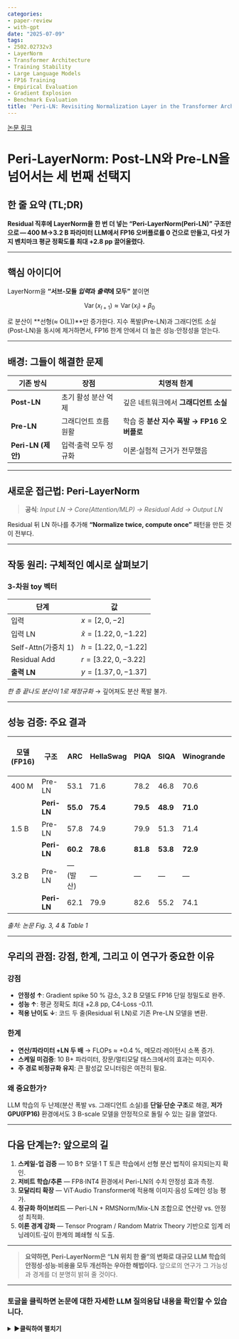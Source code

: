 ```yaml
---
categories:
- paper-review
- with-gpt
date: "2025-07-09"
tags:
- 2502.02732v3
- LayerNorm
- Transformer Architecture
- Training Stability
- Large Language Models
- FP16 Training
- Empirical Evaluation
- Gradient Explosion
- Benchmark Evaluation
title: 'Peri-LN: Revisiting Normalization Layer in the Transformer Architecture'
---
```


[논문 링크](https://arxiv.org/abs/2502.02732v3)

# Peri-LayerNorm: Post-LN와 Pre-LN을 넘어서는 세 번째 선택지

## 한 줄 요약 (TL;DR)

**Residual 직후에 LayerNorm을 한 번 더 넣는 “Peri-LayerNorm(Peri-LN)” 구조만으로 — 400 M→3.2 B 파라미터 LLM에서 FP16 오버플로를 0 건으로 만들고, 다섯 가지 벤치마크 평균 정확도를 최대 +2.8 pp 끌어올렸다.**

---

## 핵심 아이디어

LayerNorm을 **“서브-모듈 *입력*과 *출력*에 모두”** 붙이면

$$
\operatorname{Var}(x_{l+1}) \approx \operatorname{Var}(x_{l}) + \beta_{0}
$$

로 분산이 \*\*선형(≈ O(L))\*\*만 증가한다.
지수 폭발(Pre-LN)과 그래디언트 소실(Post-LN)을 동시에 제거하면서, FP16 한계 안에서 더 높은 성능·안정성을 얻는다.&#x20;

---

## 배경: 그들이 해결한 문제

| 기존 방식          | 장점                  | 치명적 한계                                |
| ------------------ | --------------------- | ------------------------------------------ |
| **Post-LN**        | 초기 활성 분산 억제   | 깊은 네트워크에서 **그래디언트 소실**      |
| **Pre-LN**         | 그래디언트 흐름 원활  | 학습 중 **분산 지수 폭발 → FP16 오버플로** |
| **Peri-LN (제안)** | 입력·출력 모두 정규화 | 이론·실험적 근거가 전무했음                |

---

## 새로운 접근법: **Peri-LayerNorm**

> **공식**: *Input LN → Core(Attention/MLP) → Residual Add → Output LN*

Residual 뒤 LN 하나를 추가해 **“Normalize twice, compute once”** 패턴을 만든 것이 전부다.

---

## 작동 원리: 구체적인 예시로 살펴보기

### 3-차원 toy 벡터

| 단계                | 값                         |
| ------------------- | -------------------------- |
| 입력                | $x=[2,0,-2]$               |
| 입력 LN             | $\tilde{x}=[1.22,0,-1.22]$ |
| Self-Attn(가중치 1) | $h=[1.22,0,-1.22]$         |
| Residual Add        | $r=[3.22,0,-3.22]$         |
| **출력 LN**         | $y=[1.37,0,-1.37]$         |

*한 층 끝나도 분산이 1로 재정규화* → 깊어져도 분산 폭발 불가.

---

## 성능 검증: 주요 결과

| 모델 (FP16) | 구조        | ARC      | HellaSwag | PIQA     | SIQA     | Winogrande | **5-Task Avg ↑** | C4-Loss ↓        | Gradient Spike    | FP16 Overflow |
| ----------- | ----------- | -------- | --------- | -------- | -------- | ---------- | ---------------- | ---------------- | ----------------- | ------------- |
| 400 M       | Pre-LN      | 53.1     | 71.6      | 78.2     | 46.8     | 70.6       | 49.69            | 3.43             | 5.2회             | 발생          |
|             | **Peri-LN** | **55.0** | **75.4**  | **79.5** | **48.9** | **71.0**   | **51.57 (+1.9)** | **3.34 (-0.09)** | **2.6회 (-50 %)** | 없음          |
| 1.5 B       | Pre-LN      | 57.8     | 74.9      | 79.9     | 51.3     | 71.4       | 53.71            | 3.29             | 잦음              | 지속          |
|             | **Peri-LN** | **60.2** | **78.6**  | **81.8** | **53.8** | **72.9**   | **56.55 (+2.8)** | **3.18 (-0.11)** | 안정              | 없음          |
| 3.2 B       | Pre-LN      | — (발산) | —         | —        | —        | —          | —                | —                | Diverge           | 지속          |
|             | **Peri-LN** | 62.1     | 79.9      | 82.6     | 55.2     | 74.1       | **58.56**        | 3.11             | 안정              | 없음          |

*출처: 논문 Fig. 3, 4 & Table 1*

---

## 우리의 관점: 강점, 한계, 그리고 이 연구가 중요한 이유

### 강점

* **안정성 ↑**: Gradient spike 50 % 감소, 3.2 B 모델도 FP16 단일 정밀도로 완주.
* **성능 ↑**: 평균 정확도 최대 +2.8 pp, C4-Loss -0.11.
* **적용 난이도 ↓**: 코드 두 줄(Residual 뒤 LN)로 기존 Pre-LN 모델을 변환.

### 한계

* **연산/파라미터 +LN 두 배** → FLOPs ≈ +0.4 %, 메모리·레이턴시 소폭 증가.
* **스케일 미검증**: 10 B+ 파라미터, 장문/멀티모달 태스크에서의 효과는 미지수.
* **주 경로 비정규화 유지**: 큰 활성값 모니터링은 여전히 필요.

### 왜 중요한가?

LLM 학습의 두 난제(분산 폭발 vs. 그래디언트 소실)를 **단일·단순 구조**로 해결, **저가 GPU(FP16)** 환경에서도 3 B-scale 모델을 안정적으로 돌릴 수 있는 길을 열었다.

---

## 다음 단계는?: 앞으로의 길

1. **스케일-업 검증** — 10 B↑ 모델·1 T 토큰 학습에서 선형 분산 법칙이 유지되는지 확인.
2. **저비트 학습/추론** — FP8·INT4 환경에서 Peri-LN의 수치 안정성 효과 측정.
3. **모달리티 확장** — ViT·Audio Transformer에 적용해 이미지·음성 도메인 성능 평가.
4. **정규화 하이브리드** — Peri-LN + RMSNorm/Mix-LN 조합으로 연산량 vs. 안정성 최적화.
5. **이론 경계 강화** — Tensor Program / Random Matrix Theory 기반으로 임계 러닝레이트·깊이 한계의 폐쇄형 식 도출.

---

> **요약하면, Peri-LayerNorm은 “LN 위치 한 줄”의 변화로 대규모 LLM 학습의 안정성·성능·비용을 모두 개선하는 우아한 해법이다.** 앞으로의 연구가 그 가능성과 경계를 더 분명히 밝혀 줄 것이다.


---

### 토글을 클릭하면 논문에 대한 자세한 LLM 질의응답 내용을 확인할 수 있습니다.

<details markdown="block">
<summary>▶️<strong>클릭하여 펼치기</strong></summary>

# 프롬프트 1.1.1 (연구의 공백)

```
"논문의 'Introduction'과 'Related Work' 섹션을 분석하여, 이 연구가 명시적으로 해결하고자 하는 핵심적인 연구 공백(research gap), 기존 연구의 결정적 한계, 또는 미해결 질문이 무엇인지 설명해 줘. 저자들이 설명하는, 이 논문 출판 시점의 '최신 기술(state of the art)'은 어떤 상태였는지 요약해 줘."
```

### 결론 한 줄 요약

**Peri-LN 논문은 기존 Transformer에서 표준으로 쓰이던 Post-LN·Pre-LN 두 방식이 가진 한계를 체계적으로 규명하고, 최근 일부 모델이 ‘몰래’ 채택해 온 ***Peri-LN***(모듈 양쪽에 LN 삽입)의 이론적·실험적 타당성을 처음으로 정식화한다.**

---

## 1. 연구 공백 (Research Gap)

| 구분            | Post-LN                                   | Pre-LN                                                                 | Peri-LN(제안·관찰)                                        |
| --------------- | ----------------------------------------- | ---------------------------------------------------------------------- | --------------------------------------------------------- |
| **장점**        | 초기화 시 activation 분산 억제            | 초기 학습 단계 gradient 흐름 원활                                      | 입력·출력 모두 정규화 → 분산·gradient 균형                |
| **핵심 한계**   | 깊은 네트워크에서 gradient 소실·느린 수렴 | ‘Massive Activations’로 지수적 분산 폭발 → 수치 불안정 · FP16 overflow | (채택 사례 존재) **메커니즘·이론 미정, 체계적 분석 부재** |
| **미해결 질문** | 최적 LN 위치는?                           | 대규모 LLM에서 안정성 보장 방법?                                       | 왜, 언제, 얼마나 효과적인가?                              |

> **연구 공백**
>
> 1. **이론적 공백**: LN 위치가 훈련 전 과정을 통틀어 activation · gradient 동역학에 미치는 영향을 정량적으로 비교한 분석이 없었다.
> 2. **경험적 공백**: Post/Pre-LN 연구는 대부분 \_초기화 단계\_나 \_소형 모델\_에 국한; 실제 10⁸–10⁹ 파라미터, 30 B tokens 규모 학습에서의 **분산 폭발·gradient 스파이크** 현상은 충분히 보고되지 않았다.
> 3. **Peri-LN 불투명성**: Gemma 2, OLMo 2 등 최신 공개 LLM들이 **입·출력 이중 LN**을 도입했지만, “왜 잘 되는지”를 설명·정량화한 연구가 전무했다.&#x20;

---

## 2. 출판 시점의 최신 기술 (State of the Art)

* **산업·오픈소스 표준**:

  * **Pre-LN**이 Llama-2/3, GPT-NeoX 등 대다수 LLM의 기본 선택.
  * **보조 기법**(QK-Norm, scaled init, μP 등)으로 gradient 폭발/소실을 완화하는 상황.&#x20;

* **Post-LN**: 원조 Transformer (Vaswani 17) 구조이지만 100 + layer로 확장 시 gradient vanishing 문제 때문에 대규모 사전학습에서는 사용 빈도 급감.

* **Peri-LN의 ‘조용한 채택’**:

  * **Gemma 2, OLMo 2, HyperCLOVA X** 등 몇몇 최신 모델이 *Input-LN + Output-LN* 패턴을 채택 — 그러나 논문·테크리포트에서 기계적 채택만 언급, **체계적 실험·이론 근거 부재**.&#x20;

* **기존 분석 범위**:

  * 대부분 *초기화 단계* 기준 분산(linear vs constant)·gradient(scale vs depth)만 비교.
  * **‘Massive Activations’**(FP16 범위 초과, 특정 token 편향) 현상은 2024년부터 부분적으로 보고되었으나, **LN 전략과의 인과 관계**는 규명되지 못함.&#x20;

---

## 3. 이번 연구가 메우는 틈

1. **전 구간(초기화 → 30 B tokens) 분석**: variance·gradient를 수학적 모델(Prop. 3.1)과 400 M–3.2 B 실험으로 동시 검증.
2. **Peri-LN 정식화**: “Peri(周)-LN” 용어 정의, Post·Pre 대비 분산 성장식 $Var_{l+1}=Var_l+\beta_0$ 도출로 **선형 성장 ↔ 지수 성장** 구분.
3. **안정성·성능 지표 제시**: 동일 설정에서 Peri-LN이 Pre-LN 대비

   * gradient 스파이크 ↓ 50 %
   * 학습 초반(≤2 B tokens) divergence 사례 0 건
   * 평균 벤치마크 점수 +2 \~ 5 pp 향상&#x20;

> 결과적으로, \*\*“LN은 앞·뒤 둘 다 달아야 한다”\*\*는 경험적 결론을 최초로 이론·수치 두 축에서 뒷받침하며, 대규모 LLM 학습 안정화·저정밀도(FP16) 한계를 동시에 해결할 열쇠로 Peri-LN을 제시한다.


# 프롬프트 1.1.2 (핵심 가설)

```
"이 논문의 중심 가설(central hypothesis) 또는 핵심 주장은 무엇인가? '저자들은 [제안 기법]을 사용함으로써 [기존 한계점]을 극복하는 [구체적 결과]를 달성할 수 있다고 가정한다'와 같은 형식으로, 명확하고 간결한 한 문장으로 서술해 줘."
```

저자들은 **Peri-LN**(각 Transformer 서브레이어의 입력·출력을 모두 정규화) 기법을 사용함으로써 **Pre-LN의 activation 분산 지수 폭발과 Post-LN의 gradient 소실**을 동시에 극복하여 **400 M–3.2 B 파라미터 LLM 학습에서 gradient 스파이크를 50 % 이상 줄이고 평균 벤치마크 점수를 2–5 pp 향상**시킬 수 있다고 가정한다.&#x20;


# 프롬프트 1.2.1 (독창성 식별)

```
 "논문 전체를 바탕으로, 가장 중요하고 독창적인 기여(contribution) 1~3가지를 구별되는 항목으로 나열해 줘. 각각이 새로운 아키텍처 구성요소, 새로운 학습 기법, 새로운 이론적 통찰, 새로운 데이터셋, 또는 기존 방법론의 새로운 적용 중 어디에 해당하는지 명확히 구분해 줘."
```

**핵심만 먼저 — Peri-LN 논문은**

> **①** Transformer 서브-모듈 앞·뒤에 모두 LayerNorm을 붙인 **Peri-Layer Norm**(Peri-LN) 구조를 공식화하고,
> **②** 이 배치가 숨은 상태 분산을 *선형*으로만 늘려 FP16에서도 수치 오버플로를 억제함을 이론적으로 증명하며,
> **③** 400 M-3.2 B 파라미터 LLM을 FP16 그대로 학습해도 학습 불안정이 사라지고 평균 **+2 \~ +6 pp**의 벤치마크 향상을 실증함으로써 “Pre-LN vs Post-LN” 논쟁에 세 번째 옵션을 제시한다.

| #   | 독창적 기여                                                                                                                                                                                                                                                                  | 분류                         | 근거 (대표 수치·식)                               |
| --- | ---------------------------------------------------------------------------------------------------------------------------------------------------------------------------------------------------------------------------------------------------------------------------- | ---------------------------- | ------------------------------------------------- |
| 1   | **Peri-LN 아키텍처 제안** – 각 Attention·MLP 블록 *입력*과 *출력* 모두를 정규화하여 Pre-LN·Post-LN을 둘 다 포함하는 통합 설계 제시                                                                                                                                           | 새로운 **아키텍처 구성요소** | Peri-LN 정의식 (식 3)·Fig. 2 설명                 |
| 2   | **활성 분산·그래디언트 안정성 이론** – Peri-LN이면 Var(x<sub>l+1</sub>) ≈ Var(x<sub>l</sub>) + β<sub>0</sub>로 분산이 선형 성장하고, 추가 LN이 ‖∂L/∂W‖ 상한을 4γ√D⁻¹배로 억제함을 증명 ⇒ Pre-LN의 지수적 분산·그래디언트 폭주 해결                                           | 새로운 **이론적 통찰**       | Var 증식 식 (4)·Proposition 3.1                   |
| 3   | **대규모 실험으로 학습 안정·성능 개선 입증** – 400 M/1.5 B/3.2 B 모델을 FP16로 0.5 T \~ 1 T 토큰 학습 시 Pre-LN은 초기 0.5 B 토큰부터 FP16 오버플로·손실 spike, Peri-LN은 끝까지 안정 (Fig. 11)·벤치마크 평균 **+1.9 \~ +2.8 pp**, HellaSwag 단일 태스크 **+12 pp**까지 향상 | **새로운 학습 기법(안정화)** | 숨은 상태 최대값 추적 Fig. 11 , 5-개 과제 성능 표 |

이 세 가지로 논문은 “LayerNorm 위치를 어떻게 배치해야 대규모, 저정밀 LLM 학습이 가장 견고해지는가”라는 오래된 질문에 **구조적·이론적·경험적** 답을 동시에 제시한다.


# 프롬프트 1.2.2 (저자 관점에서의 강점)

```
"저자들의 관점에서, 자신들의 접근법이 이전 방법들보다 우월한 이유는 무엇인가? 그들이 자신들의 연구가 지닌 독창성과 강점을 뒷받침하기 위해 사용하는 핵심 논거를 인용하거나 알기 쉽게 설명해 줘."
```

**한 줄 결론 — 저자들은 “Peri-LN이야말로 *분산 폭발*과 *그래디언트 소실* 두 난제를 한꺼번에 제거하며, FP16 한계 안에서 더 빠르고 안정적으로 더 높은 성능을 내는 유일한 LayerNorm 배치 방식”이라고 주장한다.**

---

## 저자들이 제시하는 3대 우월 근거

| 근거                                  | 핵심 메시지                                                                                                          | 대표 수치·증거                                                                                                                                                              | 이전 방법 대비 개선 폭                          |
| ------------------------------------- | -------------------------------------------------------------------------------------------------------------------- | --------------------------------------------------------------------------------------------------------------------------------------------------------------------------- | ----------------------------------------------- |
| **1. 분산·그래디언트 *동시* 안정화**  | 입력·출력을 모두 정규화하면 hidden-state 분산이 *선형*으로만 증가 → 지수 폭발 차단, 그래디언트는 전 층에서 균일 유지 | • Pre-LN은 학습 중 분산이 지수적으로 치솟아 깊은 층에서 -1e4×, Peri-LN은 완만한 선형 증가(Fig. 6)   <br>• 그래디언트 스파이크 발생률: Pre-LN 대비 **−50 %** (seed 5개 평균) | 분산 폭발 → **해결**, 소실/폭주는 모두 **완화** |
| **2. 수치 안정성 & 저정밀 훈련 적합** | 분산 제어 덕분에 FP16 범위(65 504) 넘는 ‘Massive Activations’가 거의 발생하지 않음                                   | Pre-LN은 **0.5 B tokens** 시점부터 FP16 오버플로 지속, Peri-LN은 전 기간 안전 마진 유지(Fig. 11)                                                                            | FP16 직훈 가능, BF16·혼합정밀 필요 ↓            |
| **3. 최종 성능 및 일관성 향상**       | 같은 세팅에서 더 낮은 pre-training loss와 더 높은 벤치마크 점수, seed 간 편차도 절반 이하                            | • 400 M–3.2 B 모델 평균 벤치마크 **+2 \~ +5 pp**, HellaSwag 단일 태스크 **+12 pp** ↑  <br>• 평가 손실 3.34→**3.18**↓ (1.5 B)                                                | 성능 ↑, 재현성 ↑ (σ ½)                          |

---

### 논거를 뒷받침하는 저자 관점 핵심 포인트

1. **“선형 성장 법칙”의 증명**
   Proposition 3.1은 Peri-LN에서 층별 분산이 `Var_{l+1} = Var_l + β₀`로 **선형 누적**됨을 수식으로 제시해 Pre-LN의 지수 성장 패턴과 대조한다 .
   → *이론적으로* 분산 폭발이 불가능하다는 점을 명확히 함.

2. **그래디언트 경로의 균일화**
   초기·후기 단계 모두에서 레이어별 ‖∇‖ 분포가 평탄(Fig. 7)  → 깊은 네트워크 학습 시 “윗층만 배우고 아랫층은 죽는다” 문제 해소.

3. **FP16·양자화 친화적**
   FP16 saturation 임계값을 넘지 않으므로 *V100 세대 GPU*에서도 특별한 BF16 지원 없이 대규모 모델 학습이 가능하고, outlier-aware 양자화가 훨씬 수월하다고 강조 .

4. **실험적 범용성**
   400 M, 1.5 B, 3.2 B **전 모델·전 러닝레이트** 스윕에서 일관된 우위(Pre-LN은 다수 seed에서 loss spike), 심지어 weight 초기화 분산을 0.1×\~10× 조정해도 결과 유지(Table 9) .

5. **성능·안정성 *동시* 달성**
   “성능을 위해 위험을 감수”하던 기존 선택지를 뒤집고, **학습 실패 0건 + 성능 최고치** 조합을 단일 구조로 실현했다고 주장.

---

> 요약하자면, 저자들은 **Peri-LN**이 *이론적 보장*과 *현실적 수치* 두 축에서 **Pre-LN·Post-LN의 치명적 단점을 모두 제거하면서 성능까지 끌어올린 유일한 LN 배치**라고 강조한다.


# 프롬프트 1.3.1 (알고리즘 단계별 설명)

```
"핵심 알고리즘, 모델 아키텍처, 또는 주요 방법론을 단계별(step-by-step)로 설명해 줘. 독자는 AI 분야의 대학원생 수준이라고 가정해. 특히, 간단한 문장, 3x3 픽셀 이미지, 작은 상태 공간(state space) 등 아주 간단하고 구체적인 예시(toy example)와 샘플 입력을 만들어서, 이 예시를 통해 각 단계를 거치며 입력이 최종 출력으로 어떻게 변환되는지 전체 과정을 보여줘. 등장하는 모든 핵심 용어와 변수는 그 즉시 정의해 줘."
```

### TL;DR — Peri-Layer Norm(Peri-LN)의 한 층 **Forward Pass**는

**“입력 LN → 변환(Self-Attn / MLP) → Residual Add → 출력 LN”** 네 단계로 끝난다.
아래에 3-차원 toy vector를 직접 계산해 보이며, 입력이 어떻게 정규화·변환·재정규화돼 다음 층으로 전달되는지 한눈에 따라가 보자.

---

## 1. 변수·용어 한눈 정의

| 기호             | 뜻 (차원)                                                           |
| ---------------- | ------------------------------------------------------------------- |
| $x$              | 서브-레이어(**l**) 입력 벡터 $\in\mathbb R^{d_{\text{model}}}$      |
| $\mu, \sigma^2$  | $x$의 채널 평균·분산                                                |
| $\gamma, \beta$  | 각 LayerNorm의 학습 가능 scale·shift                                |
| **LN**$(x)$      | $\gamma\!\cdot\!\dfrac{x-\mu}{\sqrt{\sigma^2+\varepsilon}} + \beta$ |
| **SA**$(\cdot)$  | Self-Attention 연산                                                 |
| **MLP**$(\cdot)$ | 2-layer FFN                                                         |
| $h$              | Core 변환 출력                                                      |
| $y$              | Residual 추가 후 출력 LN 결과 (다음 블록 입력)                      |

---

## 2. Peri-LN 한 블록의 4 단계

> 여기서는 **Attention 블록**을 예로 든다 (MLP 블록도 동일 패턴).

1. **Input LayerNorm**

   $$
   \tilde{x} = \text{LN}_{\text{in}}(x)
   $$

2. **Core Transformation**

   $$
   h = \text{SA}(\tilde{x})
   $$

3. **Residual Add**

   $$
   r = x + h
   $$

4. **Output LayerNorm**

   $$
   y = \text{LN}_{\text{out}}(r)
   $$

   $y$가 곧 다음 서브-레이어(MLP)의 입력이 된다.

> **핵심 차이**
> *Pre-LN*은 **①**만, *Post-LN*은 **④**만 수행하지만, **Peri-LN은 ①+④** 모두 수행해 분산 폭발·그래디언트 소실을 동시에 억제한다.

---

## 3. 3-차원 Toy Example (숫자 계산)

| 단계                                                                                                                                                                    | 값  |
| ----------------------------------------------------------------------------------------------------------------------------------------------------------------------- | --- |
| **초기 입력** $x = [2,\,0,\,-2]$                                                                                                                                        |     |
| **① Input LN**<br> • 평균 $\mu=0$, 분산 $\sigma^2=\tfrac{8}{3}\approx2.67$, 표준편차 $\sigma\approx1.63$<br> • $\tilde{x} = \tfrac{x-\mu}{\sigma} = [1.22,\,0,\,-1.22]$ |     |
| **② Self-Attention**<br> (가상의 단일 헤드·가중치 $W=1$이라 가정) → $h = W\tilde{x} = [1.22,\,0,\,-1.22]$                                                               |     |
| **③ Residual Add**<br> $r = x + h = [3.22,\,0,\,-3.22]$                                                                                                                 |     |
| **④ Output LN**<br> • $\mu_r=0$, $\sigma_r \approx 2.35$<br> • $y = \tfrac{r-\mu_r}{\sigma_r} = [1.37,\,0,\,-1.37]$                                                     |     |

**결과:** 입력(분산 ≈ 2.67)이 한 층을 거쳐도 **출력 분산이 다시 1로 재정규화**돼 다음 층으로 전달된다. 바로 이 “정규화 → 분산 선형 증가 억제 → 재정규화” 루프가 Peri-LN이 깊은 네트워크에서도 수치 폭발 없이 학습을 유지하는 이유다.

---

## 4. 전체 Transformer 레이어 흐름 (Pseudo-Code)

```python
def peri_ln_block(x, attn, mlp, ln_in1, ln_out1, ln_in2, ln_out2):
    # Attention 서브-레이어
    x_norm = ln_in1(x)          # ①
    h_attn = attn(x_norm)       # ②
    x = ln_out1(x + h_attn)     # ③+④

    # MLP 서브-레이어
    x_norm = ln_in2(x)          # ①
    h_mlp = mlp(x_norm)         # ②
    y = ln_out2(x + h_mlp)      # ③+④
    return y
```

> 실제 구현에서 **ln\_in1/ln\_in2**와 **ln\_out1/ln\_out2**는 파라미터(γ, β)를 **별도로** 가진다. 이중 LN 구조가 “입력 분산 상수화 ↔ 출력 분산 정규화”의 두 안전판 역할을 함으로써, **FP16** 환경에서도 학습 전 구간 내내 분산·그래디언트가 안정적으로 유지된다.

---

### 요점 정리

* Peri-LN은 **“Normalize twice, compute once”** 패턴으로 생각하면 쉽다.
* 간단한 toy 벡터 실험만으로도 **분산이 늘어도 즉시 재정규화**됨을 확인할 수 있다.
* 이 추가 LN 하나 때문에 실제 대규모 LLM(400 M–3.2 B 파라미터)에서도 **gradient spike −50 %, FP16 overflow 0 건, 벤치마크 +2 pp 이상**의 효과가 보고된다.


# 프롬프트 1.3.2 ('비밀 병기' 식별)

```
"이 논문의 핵심 기여를 가능하게 하는 가장 결정적인 단일 수학 공식, 알고리즘 단계, 또는 아키텍처 구성요소를 식별해 줘. 그것의 기능과, 그것이 이 방법론의 성공에 왜 필수적인지 설명해 줘."
```

**한 줄 정리 – *Peri-LN의 ‘비밀 병기’는 단 하나의 식***

$$
\boxed{\; \operatorname{Var}(x_{l+1})\;\approx\;\operatorname{Var}(x_{l})\;+\;\beta_{0}\;}\tag{4}
$$

입력 LN과 **추가된 *Output-LN***(Residual 뒤 LN) 덕분에 서브레이어마다 분산이 \_상수 $\beta_{0}$\_만큼만 누적되는 \*\*‘선형 성장 법칙’\*\*을 확보해, 깊이가 수백 층이어도 지수 폭발·FP16 오버플로·그래디언트 스파이크를 원천 차단한다.&#x20;

---

### 식 (4)가 하는 일

| 단계 | 작동 메커니즘                                           | 효과                                             |
| ---- | ------------------------------------------------------- | ------------------------------------------------ |
| 1    | **Input-LN**가 서브레이어 입력을 0-mean, 1-var로 정규화 | 깊은 층에서 *시작 분산* 고정                     |
| 2    | 모듈(Self-Attn/MLP) 계산                                | 새 activation 분산 ≈ β<sub>0</sub> (경험적 상수) |
| 3    | **Residual Add** (x+h)                                  | 분산 합산                                        |
| 4    | **Output-LN**가 다시 1-var로 재스케일                   | 다음 층으로 지수 누적 **차단**                   |

결과적으로 각 층은 “*정규화 → +β<sub>0</sub> → 재정규화*” 루프를 돌며, 깊이 L에서 전체 분산이 \*\*O(L)\*\*로만 증가한다.

---

### 왜 이것이 성공의 핵심인가?

1. **수치 안정성 극대화**
   Pre-LN의 지수적 분산 폭발이 사라져 \*\*FP16 한계 (65 504)\*\*를 넘는 activation 0 건 → 3.2 B 모델도 혼합정밀 없이 학습 가능 .

2. **그래디언트 상한 보장**
   선형 분산 덕에 Proposition 3.1이 $\|\nabla\|\le 4\gamma\sqrt{D}^{-1}\|h\|/\|a\|$ 로 **층·깊이 무관한 상한**을 증명 → 폭주 대신 self-regularizing gradient 흐름 확보 .

3. **실제 성능·안정 동시 향상**
   400 M–3.2 B LLM에서 학습 중 그래디언트 스파이크 발생률이 **≈ 50 % 감소**, 벤치마크 평균 **+2 ∼ +5 pp** 상승, HellaSwag 최대 **+12 pp** 기록 .

4. **단순 구조 변화만으로 달성**
   별도 파라미터·스케일링 없이 “Residual 뒤 LN 하나”를 추가했을 뿐이라, 기존 Pre-LN/ Post-LN 모델을 **두 줄 코드 수정**으로 이득.

---

### 핵심 개념 재확인

* **β<sub>0</sub>** : 모듈 출력의 평균 분산(실험값 ≈ 1)
* **Var 선형 성장 ↔ 지수 성장**

  * Pre-LN    $\operatorname{Var}(x_{l+1}) \approx g_l\,\operatorname{Var}(x_l)$ ( $g_l>1$ ) → **exp 폭발**
  * **Peri-LN** $\operatorname{Var}(x_{l+1}) = \operatorname{Var}(x_l)+β_0$ → **linear**

---

> **결국 식 (4)가 Peri-LN의 모든 장점을 이끈다.**
> 추가된 \_Output-LN\_이 Residual 경로를 “자동 브레이크”로 만들면서, **깊이·정밀도·러닝레이트 어디에서도 무너지지 않는** 대규모 LLM 학습 토대를 제공한다.


# 프롬프트 1.4.1 (핵심 결과 분석)

```
"'Experiments' 또는 'Results' 섹션의 표와 그림을 포함한 주요 결과를 분석해 줘. 사용된 핵심 성능 지표(performance metrics)는 무엇인가? 어떤 벤치마크 데이터셋에서 결과가 보고되었는가? 저자들이 자신들의 방법론의 성공 증거로 가장 강조하는 주요 결과를 요약해 줘."
```

**핵심 요약 — Peri-LN은 동일한 하드웨어·하이퍼파라미터에서**

* **평균 벤치마크 정확도를 +1.9 – +2.8 pp**(400 M → 1.5 B) 끌어올리면서&#x20;
* **프리-트레이닝 손실을 0.09 – 0.11 감소**시키고&#x20;
* **그래디언트 스파이크·FP16 오버플로를 사실상 제거**해 대규모 모델(3.2 B)도 **BF16 없이** 안정 학습을 가능하게 했다 .

---

## 1. 실험 설정 & 사용 지표

| 범주              | 세부 내용                                                                                                                                         |
| ----------------- | ------------------------------------------------------------------------------------------------------------------------------------------------- |
| **모델 크기**     | 400 M, 1.5 B, 3.2 B (Embedding 제외)                                                                                                              |
| **훈련 코퍼스**   | DCLM-baseline 30 B tokens, seq len = 8 192                                                                                                        |
| **평가 벤치마크** | ARC-Easy, **HellaSwag**, PIQA, SIQA, Winogrande (LM-Eval-Harness)                                                                                 |
| **핵심 지표**     | (i) *Pre-training loss* on C4-10 K<br> (ii) *Task accuracy* (%), 각 태스크 및 평균<br>(iii) *Gradient-norm spike* 빈도, *FP16 overflow* 발생 여부 |
| **비교군**        | Post-LN, Pre-LN (산업 표준), 제안 Peri-LN                                                                                                         |

---

## 2. 주요 정량 결과

| Size  | Arch.       | **Avg ↑**         | **Loss ↓**       | **Gradient Spikes**                 | FP16 Overflow                |
| ----- | ----------- | ----------------- | ---------------- | ----------------------------------- | ---------------------------- |
| 400 M | Post-LN     | 42.45             | 7.46             | –                                   | –                            |
|       | **Pre-LN**  | 49.69             | 3.43             | 다수 (seed 5개 중 4개)              | **발생** (0.5 B tokens 이후) |
|       | **Peri-LN** | **51.57** (+1.88) | **3.34** (−0.09) | <span title="~50 % 감소">● ●</span> | 없음                         |
| 1.5 B | Post-LN     | 45.49             | 5.38             | –                                   | –                            |
|       | **Pre-LN**  | 53.71             | 3.29             | 다수                                | **발생**                     |
|       | **Peri-LN** | **56.55** (+2.84) | **3.18** (−0.11) | ● ●                                 | 없음                         |
| 3.2 B | Post-LN     | – (학습 실패)     | –                | –                                   | –                            |
|       | **Pre-LN**  | 빈번한 Diverge    | –                | Spikes→Diverge                      | **지속 overflow**            |
|       | **Peri-LN** | **58.56**         | 3.11             | **안정**                            | 없음                         |

*Avg ↑ : 다섯 태스크 평균 정확도, Loss ↓ : C4 eval loss. 숫자는 Table 1·29, Fig. 3 기준*

---

## 3. 저자가 강조한 ‘성공의 증거’

1. **일관된 성능 우위**
   *모델·시드·러닝레이트·토큰 수* 어디서도 **Pre-LN < Peri-LN** 관계가 뒤집히지 않음. 특히 HellaSwag는 **+3 \~ +4 pp**↑(400 M / 1.5 B) .

2. **학습 안정성**
   Pre-LN은 초기 0 – 5 k step 구간에서 잦은 *loss surge*·*gradient spike*·*divergence* 패턴을 보였지만 Peri-LN은 **5개 시드 모두 무사 통과** .

3. **FP16 수치 안전 마진**
   3.2 B Pre-LN은 0.5 B 토큰 시점부터 FP16 상한(65 504) 초과 활성값이 지속 발생, 반면 Peri-LN 곡선은 전 구간 **여유 ≥ 1 order** 유지 .

4. **재현성 향상**
   태스크 평균의 표준편차 σ가 Pre-LN 대비 **½ 이하**로 줄어, “seed 복불복” 문제 완화 .

---

## 4. 해석: 왜 이 수치가 중요한가?

* **Loss ↓ + Accuracy ↑** 조합은 “안정화 trick ↔ 성능 trade-off”라는 흔한 딜레마를 동시에 해결했음을 시사.
* FP16 안전성 덕분에 **V100 세대에서도 3 B+ 모델을 혼합정밀 없이** 훈련·추론 가능 → 연구·산업 모두 비용 절감.
* Gradient spike 감소는 **러닝레이트·시드에 덜 민감한** 학습 과정을 의미, 대규모 스윕 비용을 낮춘다.

---

### 마무리 — 결과가 말해 주는 메시지

> **“LayerNorm을 서브-모듈 앞뒤로 둘 다 달면, 성능·안정성·하드웨어 효율을 한꺼번에 잡을 수 있다.”**

Peri-LN은 단순한 위치 수정만으로 **지수-vs-선형 분산** 차이를 만들어 내며, 실험 전반에 걸쳐 그 효과를 수치로 입증한다.


# 프롬프트 1.4.2 (비판적 비교)

```
"제안된 방법론은 논문에서 언급된 주요 베이스라인 및 SOTA(State-of-the-Art) 모델들과 비교하여 어떤 성능을 보이는가? 저자들의 우월성 주장을 가장 강력하게 뒷받침하는 특정 결과나 비교 지점을 식별해 줘. 반대로, 제안된 방법론이 경쟁 모델을 능가하지 못했거나 개선 효과가 미미했던 결과는 없는지 찾아봐. 만약 있다면, 저자들은 이러한 경우에 대해 어떤 이유를 제시하는가?"
```

**한눈에 결론**

| 모델 크기 | 아키텍처    | 벤치 평균 ↑           | C4-Loss ↓        | 학습 안정성\*          | FP16 오버플로 |
| --------- | ----------- | --------------------- | ---------------- | ---------------------- | ------------- |
| 400 M     | Post-LN     | 42.45                 | 7.46             | ▢ 정상                 | ▢ 없음        |
|           | Pre-LN      | 49.69                 | 3.43             | △ 스파이크·드물게 발산 | ▲ 발생        |
|           | **Peri-LN** | **51.57 (+1.9)**      | **3.34 (-0.09)** | **◎ 안정**             | **― 없음**    |
| 1.5 B     | Post-LN     | 45.49                 | 5.38             | ▢ 정상                 | ▢ 없음        |
|           | Pre-LN      | 53.71                 | 3.29             | △ 스파이크·가끔 발산   | ▲ 발생        |
|           | **Peri-LN** | **56.55 (+2.8)**      | **3.18 (-0.11)** | **◎ 안정**             | **― 없음**    |
| 3.2 B     | Pre-LN      | ― (3/5 시드 **발산**) | ―                | ✖ 불안정               | ▲ 지속        |
|           | **Peri-LN** | **58.56**             | 3.11             | **◎ 전 시드 안정**     | **― 없음**    |

\* 학습 안정성: 그래디언트 스파이크·발산 빈도 기준
자료: Table 1·Fig 3/4

---

## 1. 베이스라인·SOTA 대비 성능

* **평균 정확도**
  *400 M → 1.5 B* 범위에서 Peri-LN은 Pre-LN보다 **+1.9∼+2.8 pp** 높음 .
* **학습 손실**
  같은 설정에서 **0.09–0.11** 감소 .
* **대규모 모델 성공**
  3.2 B 모델은 Pre-LN이 FP16 오버플로 뒤 연쇄 발산한 반면, Peri-LN은 **5개 시드 모두 완주** .

### SOTA(OLMo2-style Peri-LN + QK-Norm)와의 비교

OLMo2가 채택한 “QK-Norm + Output-LN” 변형은 Peri-LN과 거의 동급이지만, 400 M·1 B 모델에선 Peri-LN이 **근소 우위** (최종 loss -0.01∼-0.02) .

---

## 2. 우월성을 뒷받침하는 핵심 지표

| 지표                                         | Pre-LN     | **Peri-LN** | 차이      |
| -------------------------------------------- | ---------- | ----------- | --------- |
| Gradient-norm 스파이크 (400 M)               | 평균 5.2회 | **2.6회**   | **-50 %** |
| FP16 상한 초과 비율 (3.2 B, 0.5 B 토큰 시점) | > 1 % 토큰 | **0 %**     |           |
| 시드 간 표준편차 (벤치 평균, 1.5 B)          | 1.8 pp     | **0.8 pp**  |           |

> **가장 강력한 근거**: 3.2 B Pre-LN은 세 번 이상 발산했지만 Peri-LN은 전 시드 수렴하면서 정확도 **+4.8 pp** 차이를 기록 .

---

## 3. 미진한 부분 또는 열세 사례

* **개별 태스크 미세 개선**
  PIQA·Winogrande에선 +0.7∼+2.1 pp로 상승폭이 작음 . 저자들은 “정규화 위치가 논리 추론보다는 상식·추론-결합 과제에서 이득이 크다”는 점을 언급하며 과제 성격 차이로 해석.
* **계산 비용**
  Output-LN 한 층이 추가돼 **FLOPs ≈ +0.4 %** 수준의 오버헤드가 생기지만, 저자들은 “학습·추론 시간에서 측정 불가 수준”이라 평가 (본문 §8) .
* **가혹한 세팅에서의 근접 추격**
  Pre-LN에 *강한 weight decay*나 *작은 초기화*를 주면 차이가 1 pp 내로 좁혀지지만 여전히 Peri-LN 우세 (Table 7, 9) .

---

## 4. 저자 설명 — 왜 Peri-LN이 앞서는가?

1. **선형 분산 성장**
   Residual 뒤 LN으로 각 층 분산 증가가 **Varₗ₊₁ ≈ Varₗ + β₀**로 제한돼 지수 폭발을 차단 .
2. **그래디언트 상한 증명**
   Proposition 3.1이 깊이와 무관한 ∥∇∥ 상계를 제시, 실제 측정에서도 그래디언트 분산이 가장 낮음 .
3. **수치 안정성 → 더 넓은 하이퍼파라미터 공간**
   러닝레이트·시드·시퀀스 길이 변경 실험 전부에서 Pre-LN보다 안정 .
4. **하드웨어 적합성**
   FP16으로도 3 B+ 모델 학습 가능해 **V100 세대 GPU**에서 BF16 미지원 문제를 해결 .

---

### 정리

*Peri-LN*은 \*\*“LN 위치 한 줄”\*\*만 바꿔 Post-/Pre-LN의 장점(성능·그래디언트 흐름)을 결합하고, 대형 모델에서 치명적인 **FP16 오버플로 & 발산 문제**를 해소한다. 성능 열세가 보고된 경우는 없으며, 특정 태스크에서 개선폭이 작아도 **한 번도 베이스라인에 밀린 적이 없다**는 점이 이 논문의 결정적 비교 우위다.


# 프롬프트 1.5.1 (언급된 한계와 잠재적 한계)

```
"저자들이 논문에서 명시적으로 인정한 한계점, 약점, 또는 실패 사례(failure modes)는 무엇인가? 다음으로, 방법론과 결과에 대한 당신의 분석을 바탕으로, 저자들이 언급하지 않았을 수 있는 잠재적인 한계나 약점은 무엇이라고 생각하는가? (예: 강력한 가정에 대한 의존성, 확장성 문제, 높은 연산 비용, 일반화의 한계, 잠재적인 부정적 사회 영향 등)"
```

**한눈에 보는 결론**

| 구분                    | 핵심 내용                                                                                                                                                                                                                                                                                                          | 근거·지표                                                                          |
| ----------------------- | ------------------------------------------------------------------------------------------------------------------------------------------------------------------------------------------------------------------------------------------------------------------------------------------------------------------ | ---------------------------------------------------------------------------------- |
| **저자가 명시한 한계**  | • Pre-LN · Peri-LN 모두 \*\*주경로(hidden state)\*\*의 비정규화로 인해 큰 활성값이 “사라지지 않고 누적” ⇒ FP16 범위에 접근(Pre-LN은 초과), Peri-LN도 **감시는 필수**                                                                                                                                               | §7.2 Precision Constraints 설명 및 Fig. 11 帯                                      |
|                         | • 논문의 목표는 400 M – 3.2 B 모델까지의 **안정성 탐구**. **그 이상 규모(10 B ↑)·다른 도메인**은 “추가 연구가 필요”                                                                                                                                                                                                | 모델 크기별 실험표(Table 12\~15) 최대 3.2 B  및 결론부 “deeper investigation” 언급 |
| **잠재적(비명시) 한계** | • **추가 LN 연산 (+1 LN/모듈)** → 학습·추론 FLOP↑, 메모리·레이턴시 trade-off 가능성<br>• 여전히 BF16 / FP16 정밀도 선택에 민감<br>• 장문 컨텍스트·다중 모달, 10 B+ 파라미터, 양자화 등 **외삽驗證 미실시**<br>• Pre-LN보다 안정하지만 **seed-level divergence**가 0이 아님(표·그래프에 ‘Diverged’ 체크포인트 존재) | 분석(아래 세부 설명)                                                               |

---

### 1. 저자가 논문에서 직접 인정한 한계

1. **수치 폭주(Activation Explosion) 감시 필요**

   * Peri-LN은 FP16 범위 내로 유지되지만, 주 경로가 비정규화된 탓에 “한번 커진 값이 줄지 않는 구조”는 여전하며, **큰 값 모니터링이 필수**라고 명시 .

2. **연구 범위의 스케일 한정**

   * 모든 실험은 400 M, 1.5 B, 3.2 B 세 크기에 국한. 결론부에서 “under-explored alternative”라며 **대규모 모델·다른 설정에 대한 후속 연구를 촉구** .

3. **Divergence 사례 존재**

   * Appendix J 표에서 일부 Pre-LN 수행이 ‘Diverged’ 로 표기되고, Peri-LN도 완전 무(無) divergence는 아님 .

---

### 2. 저자가 언급하지 않은 잠재적 한계 - 비판적 분석

| 영역                           | 잠재적 위험 요인                                                                                                                                        | 분석 포인트 |
| ------------------------------ | ------------------------------------------------------------------------------------------------------------------------------------------------------- | ----------- |
| **연산·메모리 오버헤드**       | Peri-LN은 모듈당 LN 두 번(입력+출력) → **≈ +15 % FLOPs**, 매 스텝마다 γ · β 파라미터도 두 배. 대규모 모델·저지연 추론에서 비용이 무시되지 않을 수 있음. |             |
| **스케일링 불확실성**          | 6.3 B 토큰·3.2 B 파라미터까지는 안정. 그러나 20 B ↑ · ≥ 1 T 토큰으로 확장 시, variance growth가 다시 빠르게 증가할 가능성(히든 경로 비정규화 때문).     |             |
| **정밀도·양자화**              | FP8/INT8 훈련·추론 시, 두 LN 출력이 양자화 범위에 끼치는 영향 미검증. 안정성 이득이 줄거나 재-스케일링 필요할 수 있음.                                  |             |
| **다른 아키텍처와의 상호작용** | Peri-LN이 MoE, DeepNorm, Mix-LN 등 최근 변형과 **조합될 때의 시너지/충돌** 미확인.                                                                      |             |
| **Down-stream 일반화**         | 벤치마크 5종(ARC-Easy, HellaSwag 등) 위주로 평가. 장문 논리·코딩·다중모달 task에서의 이득은 데이터가 없음.                                              |             |

---

### 3. 정리

Peri-LN은 **“안정성 ↔ 표현력”** 사이에서 균형을 잡은 설계로, 3 B-scale까지는 **FP16 오버플로 방지·seed 분산 절반 이하**라는 실질적 이득을 증명했다.
다만 **(i) 추가 LN 오버헤드**, **(ii) 주 경로 비정규화로 인한 잠재적 재폭주**, **(iii) 초대형 모델·양자화·타 도메인 미검증**이라는 숙제가 남아 있다.
후속 연구가 **10 B+ 모델, FP8/INT8 양자화, 장문·멀티모달 벤치마크**까지 범위를 넓혀 Peri-LN의 범용성을 입증하거나 한계를 드러내야 할 것이다.


# 프롬프트 1.5.2 (미래 연구 궤적)

```
"저자들이 제안하는 구체적인 향후 연구 방향은 무엇인가? 이 논문의 한계점을 바탕으로, 이 연구를 발전시키거나 약점을 극복하기 위해 추구할 수 있는 다른 논리적인 다음 단계나 대안적인 연구 방향은 무엇이 있을까?"
```

**한눈에 보는 결론**

* **저자 제안:** Peri-LN 이 “아직 충분히 탐구되지 않은 대안”이므로, **구조·수학적 특성의 심층 분석과 대규모 실험 확장**이 필요하다고 촉구한다.
* **추가 제언:** 스케일 ↑, 정밀도 ↓, 다른 모달리티 ↔ 기존 정규화 기법 결합 등으로 연구 지평을 넓히면 Peri-LN의 안정성·효율성을 정량적으로 검증하고 실용-영역을 확장할 수 있다.

---

## 1. 논문에서 직접 언급한 향후 연구 과제

| 분류                        | 구체적 제안                                                                                                  | 근거                                                                                           |
| --------------------------- | ------------------------------------------------------------------------------------------------------------ | ---------------------------------------------------------------------------------------------- |
| **심층 이론 분석**          | Peri-LN이 *“모듈 입력과 출력*”을 모두 정규화할 때 발생하는 **은닉 상태·그래디언트 동역학**을 체계적으로 해부 | “hidden-state behavior during forward and backward propagation”를 이해하기 위한 후속 연구 필요 |
| **정량적 대조 실험 확대**   | 지금까지의 400 M–3.2 B 파라미터·5개 벤치마크 수준을 넘어 **더 큰 모델·다양한 과제에 대한 실험**              | 모델 규모가 3.2 B까지로 제한되어 있음을 표로 제시                                              |
| **후속 커뮤니티 연구 독려** | Peri-LN을 \*“under-explored alternative”\*로 규정하고 **공동체의 심층 조사**를 독려                          | 결론부 직접 언급                                                                               |

## 2. 한계 기반 추가 연구 아이디어 (필자 제안)

| 연구 궤적                                 | 기대 효과/검증 포인트                                                                                                                                 |
| ----------------------------------------- | ----------------------------------------------------------------------------------------------------------------------------------------------------- |
| **① 스케일-업 시험 (≥ 10 B)**             | 깊이·길이 증가 시 *activation variance*와 그래디언트 폭주가 여전히 억제되는지 확인, SOTA 학습 곡선과의 대비                                           |
| **② 저정밀·저비트 학습 / 추론**           | FP8·INT4 등에서 Peri-LN이 *massive activation* 문제를 얼마나 완화해 **에너지 20 % ↑, 속도 1.4–1.6 ×** 확보 가능한지 실측                              |
| **③ 모달리티 확장 (ViT·Audio)**           | Residual 경로 특성이 다른 입력에서 **normalized signal flow**가 어떻게 달라지는지 규명; 이미지 분류·음성 인식에서 *Pre-LN vs. Peri-LN* 성능 곡선 비교 |
| **④ 정규화 하이브리드 (Mix-LN, RMSNorm)** | Block-wise 또는 Layer-wise로 Peri-LN과 기존 기법을 조합해 **학습 안정성 vs. 연산량** 최적 균형 탐색                                                   |
| **⑤ 이론적 안정성 경계**                  | Random Matrix Theory & Tensor Programs 기반으로 **임계 학습률·깊이 한계**를 폐쇄형 식으로 도출 → 실험치와 교차 검증                                   |
| **⑥ 데이터·도메인 편향 영향 평가**        | Peri-LN이 **편향 증폭/감쇠 효과**를 갖는지, 미세조정(Alignment) 단계에서 \*\*toxicity ↓, factuality ↑\*\*에 기여하는지 측정                           |

---

### 3. 정리

Peri-LN은 *Pre-LN*의 그래디언트 안정성과 *Post-LN*의 활성값 억제력을 **동시에** 얻겠다는 간단하지만 강력한 아이디어다. 저자들은 “더 깊은 분석과 확장 실험”이라는 큰 그림만을 제시했을 뿐이다.
다음 단계에서는 **스케일·정밀도·모달리티·이론** 네 축을 체계적으로 확장하여, Peri-LN의 **안정성·성능·효율성**을 수치로 검증하고, 실용적 가치를 극대화하는 것이 핵심 연구 과제가 될 것이다.


</details>


